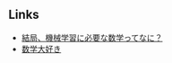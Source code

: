 ## Links

* [結局、機械学習に必要な数学ってなに？](http://futurismo.biz/archives/6106)
* [数学大好き](http://proofcafe.org/k27c8/math/math/index.html)
